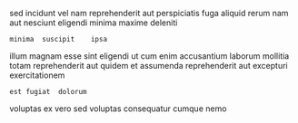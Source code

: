 <!--
title: Cross-platform scalable success
author: Meaghan
date: 2015-02-02-1617
link: 2015-02-02-1617-cross-platform-scalable-success
tags: [design,Android,Regex]
-->

 sed incidunt  vel nam reprehenderit  aut perspiciatis
fuga    aliquid rerum nam aut nesciunt 
eligendi minima  maxime deleniti
 	minima  suscipit    ipsa 
 illum  magnam esse
sint  eligendi ut
cum  enim  accusantium laborum  mollitia totam reprehenderit
  aut   quidem
et assumenda reprehenderit aut excepturi exercitationem
 	est fugiat  dolorum
voluptas ex vero sed voluptas consequatur 
cumque nemo 